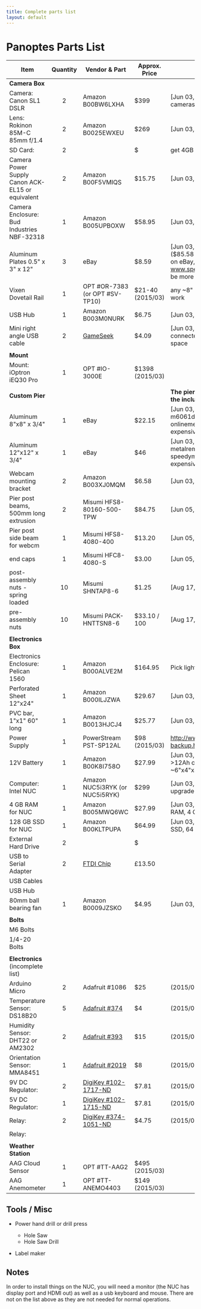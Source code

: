 ```yaml
---
title: Complete parts list
layout: default
---
```


# Panoptes Parts List

Item                                             | Quantity | Vendor & Part                                                                                                              | Approx. Price    | Notes
------------------------------------------------ | :------: | -------------------------------------------------------------------------------------------------------------------------- | ---------------- | ------------------------------------------------------------------------------------------------------------------------------------------
__Camera Box__                                   |          |                                                                                                                            |                  |
Camera: Canon SL1 DSLR                           | 2        | Amazon B00BW6LXHA                                                                                                          | $399             | [Jun 03, 2015] check also used cameras, at ~$290
Lens: Rokinon 85M-C 85mm f/1.4                   | 2        | Amazon B0025EWXEU                                                                                                          | $269             | [Jun 03, 2015]
SD Card:                                         | 2        |                                                                                                                            | $                | get 4GB or more
Camera Power Supply Canon ACK-EL15 or equivalent | 2        | Amazon B00F5VMIQS                                                                                                          | $15.75           | [Jun 03, 2015]
Camera Enclosure: Bud Industries NBF-32318       | 1        | Amazon B005UPBOXW                                                                                                          | $58.95           | [Jun 03, 2015]
Aluminum Plates 0.5" x 3" x 12"                  | 3        | eBay                                                                                                                       | $8.59            | [Jun 03, 2015] ebay temco ($85.58 for qty=10). If not available on eBay, try www.speedymetals.com (likely to be more expensive + shipping)
Vixen Dovetail Rail                              | 1        | OPT #OR-7383 (or OPT #SV-TP10)                                                                                             | $21-40 (2015/03) | any ~8" long Vixen style rail will work
USB Hub                                          | 1        | Amazon B003M0NURK                                                                                                          | $6.75            | [Jun 03, 2015]
Mini right angle USB cable                       | 2        | [GameSeek](http://www.gameseek.co.uk/pd/Comhy79mmz5khn/Startech-Mini-Usb-Cable--A-To-Right-Angle-Mini-B-3-Feet-)           | $4.09            | [Jun 03, 2015] Right angle connected required to fit in tight space
                                                 |          |                                                                                                                            |                  |
__Mount__                                        |          |                                                                                                                            |                  |
Mount: iOptron iEQ30 Pro                         | 1        | OPT #IO-3000E                                                                                                              | $1398 (2015/03)  |
                                                 |          |                                                                                                                            |                  |
__Custom Pier__                                  |          |                                                                                                                            |                  | __The pier is optional, you can use the included tripod instead__
Aluminum 8"x8" x 3/4"                            | 1        | eBay                                                                                                                       | $22.15           | [Jun 03, 2015] eBay seller m6061dude, otherwise try onlinemetals (likely to be more expensive + shipping)
Aluminum 12"x12" x 3/4"                          | 1        | eBay                                                                                                                       | $46              | [Jun 03, 2015] eBay seller metalremnantsinc, otherwise try speedymetals (likely to be more expensive + shipping)
Webcam mounting bracket                          | 2        | Amazon B003XJ0MQM                                                                                                          | $6.58            | [Jun 03, 2015]
Pier post beams, 500mm long extrusion            | 2        | Misumi HFS8-80160-500-TPW                                                                                                  | $84.75           | [Jun 05, 2015]
Pier post side beam for webcm                    | 1        | Misumi HFS8-4080-400                                                                                                       | $13.20           | [Jun 05, 2015]
end caps                                         | 1        | Misumi HFC8-4080-S                                                                                                         | $3.00            | [Jun 05, 2015]
post-assembly nuts - spring loaded               | 10       | Misumi SHNTAP8-6                                                                                                           | $1.25            | [Aug 17, 2015]
pre-assembly nuts                                | 10       | Misumi PACK-HNTTSN8-6                                                                                                      | $33.10 / 100     | [Aug 17, 2015]
                                                 |          |                                                                                                                            |                  |
__Electronics Box__                              |          |                                                                                                                            |                  |
Electronics Enclosure: Pelican 1560              | 1        | Amazon B000ALVE2M                                                                                                          | $164.95          | Pick light color (white, silver, grey)
Perforated Sheet 12"x24"                         | 1        | Amazon B000ILJZWA                                                                                                          | $29.67           | [Jun 03, 2015]
PVC bar, 1"x1" 60" long                          | 1        | Amazon B0013HJCJ4                                                                                                          | $25.77           | [Jun 03, 2015]
Power Supply                                     | 1        | PowerStream PST-SP12AL                                                                                                     | $98 (2015/03)    | http://www.powerstream.com/12V-backup.htm
12V Battery                                      | 1        | Amazon B00K8I758O                                                                                                          | $27.99           | [Jun 03, 2015] Battery should have >12Ah capacity, size should be ~6"x4"x4".
Computer: Intel NUC                              | 1        | Amazon NUC5i3RYK (or NUC5i5RYK)                                                                                            | $299             | [Jun 03, 2015] 5th genration upgrade possible
4 GB RAM for NUC                                 | 1        | Amazon B005MWQ6WC                                                                                                          | $27.99           | [Jun 03, 2015] use any compatible RAM, 4 GB or more.
128 GB SSD for NUC                               | 1        | Amazon B00KLTPUPA                                                                                                          | $64.99           | [Jun 03, 2015] use any compatible SSD, 64 GB or more
External Hard Drive                              | 2        |                                                                                                                            | $                |
USB to Serial Adapter                            | 2        | [FTDI Chip](http://shop.clickandbuild.com/cnb/shop/ftdichip?productID=56&op=catalogue-product_info-null&prodCategoryID=84) | £13.50           |
USB Cables                                       |          |                                                                                                                            |                  |
USB Hub                                          |          |                                                                                                                            |                  |
80mm ball bearing fan                            | 1        | Amazon B0009JZSKO                                                                                                          | $4.95            | [Jun 03, 2015]
                                                 |          |                                                                                                                            |                  |
__Bolts__                                        |          |                                                                                                                            |                  |
M6 Bolts                                         |          |                                                                                                                            |                  |
1/4-20 Bolts                                     |          |                                                                                                                            |                  |
                                                 |          |                                                                                                                            |                  |
__Electronics__ (incomplete list)                |          |                                                                                                                            |                  |
Arduino Micro                                    | 2        | Adafruit #1086                                                                                                             | $25              | (2015/03)
Temperature Sensor: DS18B20                      | 5        | [Adafruit #374](http://www.adafruit.com/product/374)                                                                       | $4               | (2015/03)
Humidity Sensor: DHT22 or AM2302                 | 2        | [Adafruit #393](http://www.adafruit.com/product/393)                                                                       | $15              | (2015/03)
Orientation Sensor: MMA8451                      | 1        | [Adafruit #2019](http://www.adafruit.com/product/2019)                                                                     | $8               | (2015/03)
9V DC Regulator:                                 | 2        | [DigiKey #102-1717-ND](http://www.digikey.com/product-detail/en/V7809-1000/102-1717-ND/1828610)                            | $7.81            | (2015/08)
5V DC Regulator:                                 | 1        | [DigiKey #102-1715-ND](http://www.digikey.com/product-detail/en/V7805-1000/102-1715-ND/1828608)                            | $7.81            | (2015/08)
Relay:                                           | 2        | [DigiKey #374-1051-ND](http://www.digikey.com/product-detail/en/DIP05-1A72-11L/374-1051-ND/2171028)                        | $4.75            | (2015/08)
Relay:                                           |          |                                                                                                                            |                  |
                                                 |          |                                                                                                                            |                  |
__Weather Station__                              |          |                                                                                                                            |                  |
AAG Cloud Sensor                                 | 1        | OPT #TT-AAG2                                                                                                               | $495 (2015/03)   |
AAG Anemometer                                   | 1        | OPT #TT-ANEMO4403                                                                                                          | $149 (2015/03)   |

## Tools / Misc
- Power hand drill or drill press
  - Hole Saw
  - Hole Saw Drill

- Label maker

## Notes
In order to install things on the NUC, you will need a monitor (the NUC has display port and HDMI out) as well as a usb keyboard and mouse. There are not on the list above as they are not needed for normal operations.
